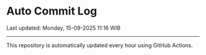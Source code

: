 # Auto Commit Log

Last updated: Monday, 15-09-2025 11:16 WIB

---

This repository is automatically updated every hour using GitHub Actions.
